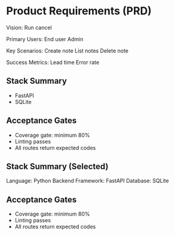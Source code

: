 # Product Requirements (PRD)

Vision:
Run cancel

Primary Users:
End user
Admin

Key Scenarios:
Create note
List notes
Delete note

Success Metrics:
Lead time
Error rate

## Stack Summary
- FastAPI
- SQLite

## Acceptance Gates
- Coverage gate: minimum 80%
- Linting passes
- All routes return expected codes

## Stack Summary (Selected)
Language: Python
Backend Framework: FastAPI
Database: SQLite

## Acceptance Gates
- Coverage gate: minimum 80%
- Linting passes
- All routes return expected codes
